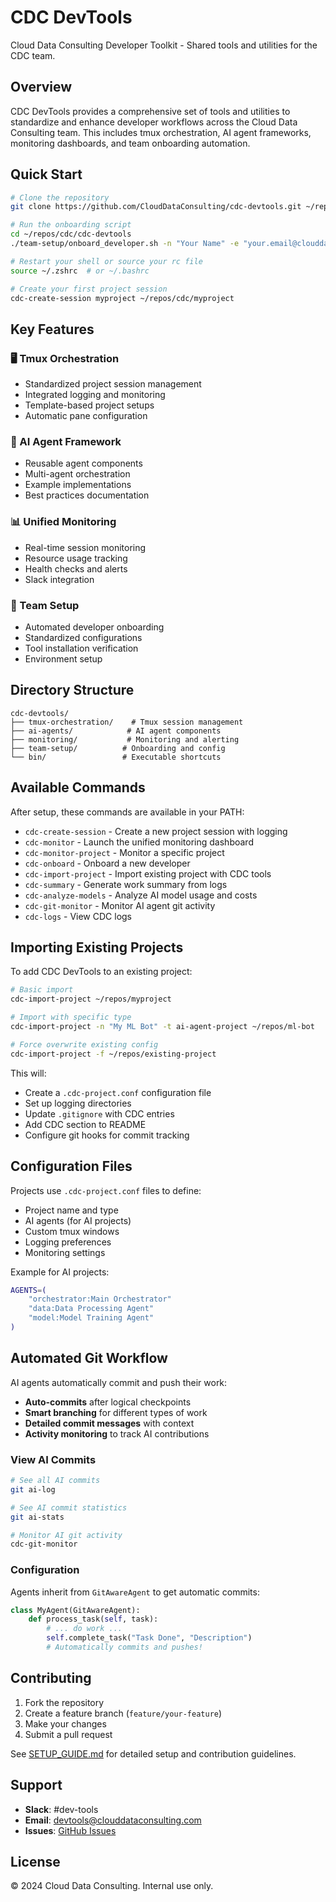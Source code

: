 # CDC DevTools

Cloud Data Consulting Developer Toolkit - Shared tools and utilities for the CDC team.

## Overview

CDC DevTools provides a comprehensive set of tools and utilities to standardize and enhance developer workflows across the Cloud Data Consulting team. This includes tmux orchestration, AI agent frameworks, monitoring dashboards, and team onboarding automation.

## Quick Start

```bash
# Clone the repository
git clone https://github.com/CloudDataConsulting/cdc-devtools.git ~/repos/cdc/cdc-devtools

# Run the onboarding script
cd ~/repos/cdc/cdc-devtools
./team-setup/onboard_developer.sh -n "Your Name" -e "your.email@clouddataconsulting.com"

# Restart your shell or source your rc file
source ~/.zshrc  # or ~/.bashrc

# Create your first project session
cdc-create-session myproject ~/repos/cdc/myproject
```

## Key Features

### 🖥️ Tmux Orchestration
- Standardized project session management
- Integrated logging and monitoring
- Template-based project setups
- Automatic pane configuration

### 🤖 AI Agent Framework
- Reusable agent components
- Multi-agent orchestration
- Example implementations
- Best practices documentation

### 📊 Unified Monitoring
- Real-time session monitoring
- Resource usage tracking
- Health checks and alerts
- Slack integration

### 👥 Team Setup
- Automated developer onboarding
- Standardized configurations
- Tool installation verification
- Environment setup

## Directory Structure

```
cdc-devtools/
├── tmux-orchestration/    # Tmux session management
├── ai-agents/            # AI agent components
├── monitoring/           # Monitoring and alerting
├── team-setup/          # Onboarding and config
└── bin/                 # Executable shortcuts
```

## Available Commands

After setup, these commands are available in your PATH:

- `cdc-create-session` - Create a new project session with logging
- `cdc-monitor` - Launch the unified monitoring dashboard
- `cdc-monitor-project` - Monitor a specific project
- `cdc-onboard` - Onboard a new developer
- `cdc-import-project` - Import existing project with CDC tools
- `cdc-summary` - Generate work summary from logs
- `cdc-analyze-models` - Analyze AI model usage and costs
- `cdc-git-monitor` - Monitor AI agent git activity
- `cdc-logs` - View CDC logs

## Importing Existing Projects

To add CDC DevTools to an existing project:

```bash
# Basic import
cdc-import-project ~/repos/myproject

# Import with specific type
cdc-import-project -n "My ML Bot" -t ai-agent-project ~/repos/ml-bot

# Force overwrite existing config
cdc-import-project -f ~/repos/existing-project
```

This will:
- Create a `.cdc-project.conf` configuration file
- Set up logging directories
- Update `.gitignore` with CDC entries
- Add CDC section to README
- Configure git hooks for commit tracking

## Configuration Files

Projects use `.cdc-project.conf` files to define:
- Project name and type
- AI agents (for AI projects)
- Custom tmux windows
- Logging preferences
- Monitoring settings

Example for AI projects:
```bash
AGENTS=(
    "orchestrator:Main Orchestrator"
    "data:Data Processing Agent"
    "model:Model Training Agent"
)
```

## Automated Git Workflow

AI agents automatically commit and push their work:

- **Auto-commits** after logical checkpoints
- **Smart branching** for different types of work
- **Detailed commit messages** with context
- **Activity monitoring** to track AI contributions

### View AI Commits

```bash
# See all AI commits
git ai-log

# See AI commit statistics
git ai-stats

# Monitor AI git activity
cdc-git-monitor
```

### Configuration

Agents inherit from `GitAwareAgent` to get automatic commits:

```python
class MyAgent(GitAwareAgent):
    def process_task(self, task):
        # ... do work ...
        self.complete_task("Task Done", "Description")
        # Automatically commits and pushes!
```

## Contributing

1. Fork the repository
2. Create a feature branch (`feature/your-feature`)
3. Make your changes
4. Submit a pull request

See [SETUP_GUIDE.md](SETUP_GUIDE.md) for detailed setup and contribution guidelines.

## Support

- **Slack**: #dev-tools
- **Email**: devtools@clouddataconsulting.com
- **Issues**: [GitHub Issues](https://github.com/CloudDataConsulting/cdc-devtools/issues)

## License

© 2024 Cloud Data Consulting. Internal use only.